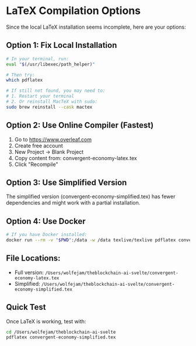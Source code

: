 # LaTeX Compilation Options

Since the local LaTeX installation seems incomplete, here are your options:

## Option 1: Fix Local Installation
```bash
# In your terminal, run:
eval "$(/usr/libexec/path_helper)"

# Then try:
which pdflatex

# If still not found, you may need to:
# 1. Restart your terminal
# 2. Or reinstall MacTeX with sudo:
sudo brew reinstall --cask mactex
```

## Option 2: Use Online Compiler (Fastest)
1. Go to https://www.overleaf.com
2. Create free account
3. New Project → Blank Project
4. Copy content from: convergent-economy-latex.tex
5. Click "Recompile"

## Option 3: Use Simplified Version
The simplified version (convergent-economy-simplified.tex) has fewer dependencies and might work with a partial installation.

## Option 4: Use Docker
```bash
# If you have Docker installed:
docker run --rm -v "$PWD":/data -w /data texlive/texlive pdflatex convergent-economy-simplified.tex
```

## File Locations:
- Full version: `/Users/wolfejam/theblockchain-ai-svelte/convergent-economy-latex.tex`
- Simplified: `/Users/wolfejam/theblockchain-ai-svelte/convergent-economy-simplified.tex`

## Quick Test
Once LaTeX is working, test with:
```bash
cd /Users/wolfejam/theblockchain-ai-svelte
pdflatex convergent-economy-simplified.tex
```
